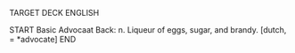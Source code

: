 TARGET DECK
ENGLISH

START
Basic
Advocaat
Back: n. Liqueur of eggs, sugar, and brandy. [dutch, = *advocate]
END
